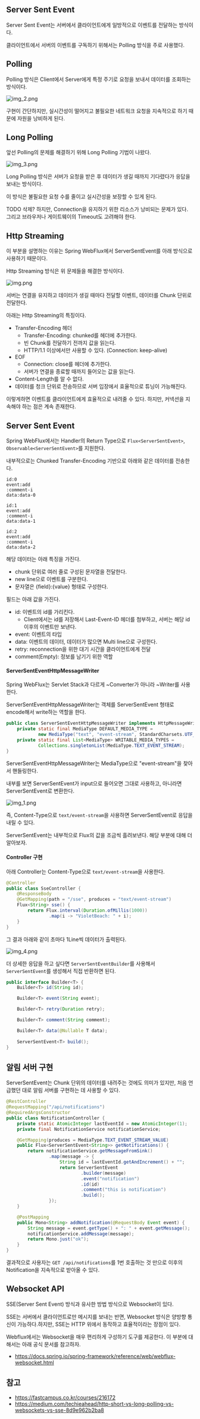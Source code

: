 ## Server Sent Event

Server Sent Event는 서버에서 클라이언트에게 일방적으로 이벤트를 전달하는 방식이다.

클라이언트에서 서버의 이벤트를 구독하기 위해서는 Polling 방식을 주로 사용했다.

## Polling

Polling 방식은 Client에서 Server에게 특정 주기로 요청을 보내서 데이터를 조회하는 방식이다.

![img_2.png](img_2.png)

구현이 간단하지만, 실시간성이 떨어지고 불필요한 네트워크 요청을 지속적으로 하기 때문에 자원을 낭비하게 된다.

## Long Polling

앞선 Polling의 문제를 해결하기 위해 Long Polling 기법이 나왔다.

![img_3.png](img_3.png)

Long Polling 방식은 서버가 요청을 받은 후 데이터가 생길 때까지 기다렸다가 응답을 보내는 방식이다.

이 방식은 불필요한 요청 수를 줄이고 실시간성을 보장할 수 있게 된다.

TODO 삭제? 하지만, Connection을 유지하기 위한 리소스가 낭비되는 문제가 있다. 그리고 브라우저나 게이트웨이의 Timeout도 고려해야 한다.

## Http Streaming

이 부분을 설명하는 이유는 Spring WebFlux에서 ServerSentEvent를 아래 방식으로 사용하기 때문이다. 

Http Streaming 방식은 위 문제들을 해결한 방식이다.

![img.png](img.png)

서버는 연결을 유지하고 데이터가 생길 때마다 전달할 이벤트, 데이터를 Chunk 단위로 전달한다.

아래는 Http Streaming의 특징이다.
- Transfer-Encoding 헤더
  - Transfer-Encoding: chunked를 헤더에 추가한다.
  - 빈 Chunk를 전달하기 전까지 값을 읽는다.
  - HTTP/1.1 이상에서만 사용할 수 있다. (Connection: keep-alive)
- EOF
  - Connection: close를 헤더에 추가한다.
  - 서버가 연결을 종료할 때까지 들어오는 값을 읽는다.
- Content-Length를 알 수 없다.
- 데이터를 청크 단위로 전송하므로 서버 입장에서 효율적으로 튜닝이 가능해진다.

이렇게하면 이벤트를 클라이언트에게 효율적으로 내려줄 수 있다. 하지만, 커넥션을 지속해야 하는 점은 계속 존재한다.

## Server Sent Event

Spring WebFlux에서는 Handler의 Return Type으로 `Flux<ServerSentEvent>`, `Observable<ServerSentEvent>`를 지원한다.

내부적으로는 Chunked Transfer-Encoding 기반으로 아래와 같은 데이터를 전송한다.

```
id:0
event:add
:comment-i
data:data-0

id:1
event:add
:comment-i
data:data-1

id:2
event:add
:comment-i
data:data-2
```

해당 데이터는 아래 특징을 가진다.
- chunk 단위로 여러 줄로 구성된 문자열을 전달한다.
- new line으로 이벤트를 구분한다.
- 문자열은 {field}:{value} 형태로 구성한다.

필드는 아래 값을 가진다.
- id: 이벤트의 id를 가리킨다.
  - Client에서는 id를 저장해서 Last-Event-ID 헤더를 첨부하고, 서버는 해당 id 이후의 이벤트만 보낸다.
- event: 이벤트의 타입
- data: 이벤트의 데이터, 데이터가 많으면 Multi line으로 구성한다.
- retry: reconnection을 위한 대기 시간을 클라이언트에게 전달
- comment(Empty): 정보를 남기기 위한 역할

#### ServerSentEventHttpMessageWriter

Spring WebFlux는 Servlet Stack과 다르게 ~Converter가 아니라 ~Writer를 사용한다.

ServerSentEventHttpMessageWriter는 객체를 ServerSentEvent 형태로 encode해서 write하는 역할을 한다.

```java
public class ServerSentEventHttpMessageWriter implements HttpMessageWriter<Object> {
    private static final MediaType DEFAULT_MEDIA_TYPE = 
            new MediaType("text", "event-stream", StandardCharsets.UTF_8);
    private static final List<MediaType> WRITABLE_MEDIA_TYPES =
            Collections.singletonList(MediaType.TEXT_EVENT_STREAM);
}
```

ServerSentEventHttpMessageWriter는 MediaType으로 "event-stream"을 찾아서 핸들링한다.

내부를 보면 ServerSentEvent가 input으로 들어오면 그대로 사용하고, 아니라면 ServerSentEvent로 변환한다.

![img_1.png](img_1.png)

즉, Content-Type으로 `text/event-stream`을 사용하면 ServerSentEvent로 응답을 내릴 수 있다.

ServerSentEvent는 내부적으로 Flux의 값을 조금씩 흘려보낸다. 해당 부분에 대해 더 알아보자.

#### Controller 구현

아래 Controller는 Content-Type으로 `text/event-stream`을 사용한다.

```java
@Controller
public class SseController {
    @ResponseBody
    @GetMapping(path = "/sse", produces = "text/event-stream")
    Flux<String> sse() {
        return Flux.interval(Duration.ofMillis(1000))
                .map(i -> "VioletBeach: " + i);
    }
}
```

그 결과 아래와 같이 초마다 1Line씩 데이터가 출력된다.

![img_4.png](img_4.png)

더 상세한 응답을 하고 싶다면 `ServerSentEventBuilder`를 사용해서 `ServerSentEvent`를 생성해서 직접 반환하면 된다.

```java
public interface Builder<T> {
    Builder<T> id(String id);

    Builder<T> event(String event);

    Builder<T> retry(Duration retry);

    Builder<T> comment(String comment);

    Builder<T> data(@Nullable T data);
    
    ServerSentEvent<T> build();
}
```

## 알림 서버 구현

ServerSentEvent는 Chunk 단위의 데이터를 내려주는 것에도 의미가 있지만, 처음 언급했던 대로 알림 서버를 구현하는 데 사용할 수 있다.

```java
@RestController
@RequestMapping("/api/notifications")
@RequiredArgsConstructor
public class NotificationController {
    private static AtomicInteger lastEventId = new AtomicInteger(1);
    private final NotificationService notificationService;

    @GetMapping(produces = MediaType.TEXT_EVENT_STREAM_VALUE)
    public Flux<ServerSentEvent<String>> getNotifications() {
        return notificationService.getMessageFromSink()
                .map(message -> {
                    String id = lastEventId.getAndIncrement() + "";
                    return ServerSentEvent
                            .builder(message)
                            .event("notification")
                            .id(id)
                            .comment("this is notification")
                            .build();
                });
    }

    @PostMapping
    public Mono<String> addNotification(@RequestBody Event event) {
        String message = event.getType() + ": " + event.getMessage();
        notificationService.addMessage(message);
        return Mono.just("ok");
    }
}
```

결과적으로 사용자는 `GET /api/notifications`를 1번 호출하는 것 만으로 이후의 Notification을 지속적으로 받아올 수 있다.

## Websocket API

SSE(Server Sent Event) 방식과 유사한 방법 방식으로 Websocket이 있다.

SSE는 서버에서 클라이언트로만 메시지를 보내는 반면, Websocket 방식은 양방향 통신이 가능하다.하지만, SSE는 HTTP 위에서 동작하고 효율적이라는 장점이 있다.

Webflux에서는 Websocket을 매우 편리하게 구성하기 도구를 제공한다. 이 부분에 대해서는 아래 공식 문서를 참고하자.
- https://docs.spring.io/spring-framework/reference/web/webflux-websocket.html

## 참고

- https://fastcampus.co.kr/courses/216172
- https://medium.com/techieahead/http-short-vs-long-polling-vs-websockets-vs-sse-8d9e962b2ba8